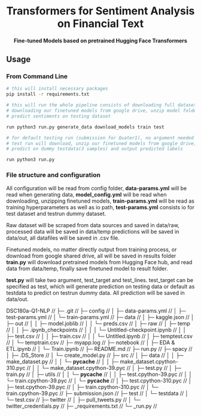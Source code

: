 <h1 align="center">
  Transformers for Sentiment Analysis on Financial Text
</h1>

<h4 align="center">
  Fine-tuned Models based on pretrained Hugging Face Transformers
</h4>

## Usage

### From Command Line
```bash
# this will install necessary packages
pip install -r requirements.txt

# this will run the whole pipeline consists of downloading full dataset, generate data, 
# downloading our finetuned models from google drive, unzip model folders, trainning process for new model,
# predict sentiments on testing dataset

run python3 run.py generate_data download_models train test

# for default testing run (submission for Quater1), no argument needed
# test run will download, unzip our finetuned models from google drive,
# predict on dummy testdata(3 samples) and output predicted labels

run python3 run.py
```

### File structure and configuration
All configuration will be read from config folder, **data-params.yml** will be read when generating data, **model_config.yml** will be read when downloading, unzipping finetuned models, **train-params.yml** will be read as training hyperparameters as well as io path, **test-params.yml** consists io for test dataset and testrun dummy dataset.

Raw dataset will be scraped from data sources and saved in data/raw, processed data will be saved in data/temp predictions will be saved in data/out, all datafiles will be saved in .csv file.

Finetuned models, no matter directly output from training process, or download from google shared drive, all will be saved in results folder **train.py** will download pretrained models from Hugging Face hub, and read data from data/temp, finally save finetuned model to result folder.

**test.py** will take two argument, test_target and test_lines. test_target can be specified as test, which will generate prediction on testing data
or default as testdata to predict on testrun dummy data. All prediction will be saved in data/out.

DSC180a-Q1-NLP                                                     //
├─ .git                                                            //
├─ config                                                          //
│  ├─ data-params.yml                                              //
│  ├─ test-params.yml                                              //
│  └─ train-params.yml                                             //
├─ data                                                            //
│  ├─ kaggle.json                                                  //
│  ├─ out                                                          //
│  │  ├─ model.joblib                                              //
│  │  └─ preds.csv                                                 //
│  ├─ raw                                                          //
│  ├─ temp                                                         //
│  │  ├─ .ipynb_checkpoints                                        //
│  │  │  └─ Untitled-checkpoint.ipynb                              //
│  │  ├─ test.csv                                                  //
│  │  ├─ train.csv                                                 //
│  │  └─ Untitled.ipynb                                            //
│  ├─ temptest.csv                                                 //
│  └─ temptrain.csv                                                //
├─ myapp.log                                                       //
├─ notebook                                                        //
│  ├─ EDA & ETL.ipynb                                              //
│  └─ Train.ipynb                                                  //
├─ README.md                                                       //
├─ run.py                                                          //
├─ spacy                                                           //
│  ├─ .DS_Store                                                    //
│  └─ create_model.py                                              //
├─ src                                                             //
│  ├─ data                                                         //
│  │  ├─ make_dataset.py                                           //
│  │  └─ __pycache__                                               //
│  │     ├─ make_dataset.cpython-310.pyc                           //
│  │     └─ make_dataset.cpython-39.pyc                            //
│  ├─ test.py                                                      //
│  ├─ train.py                                                     //
│  ├─ utils                                                        //
│  │  └─ __pycache__                                               //
│  │     ├─ test.cpython-39.pyc                                    //
│  │     └─ train.cpython-39.pyc                                   //
│  └─ __pycache__                                                  //
│     ├─ test.cpython-310.pyc                                      //
│     ├─ test.cpython-39.pyc                                       //
│     ├─ train.cpython-310.pyc                                     //
│     └─ train.cpython-39.pyc                                      //
├─ submission.json                                                 //
├─ test                                                            //
│  └─ testdata                                                     //
│     └─ test.csv                                                  //
├─ twitter                                                         //
│  ├─ pull_tweets.py                                               //
│  └─ twitter_credentials.py                                       //
├─ _requirements.txt                                               //
└─ _run.py                                                         //

